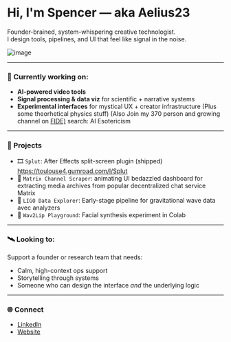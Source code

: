 # Hi, I'm Spencer — aka Aelius23

Founder-brained, system-whispering creative technologist.  
I design tools, pipelines, and UI that feel like signal in the noise.

![image](https://github.com/user-attachments/assets/26845b01-106f-4436-b51e-52d06dc38efe)


---

### 🧰 Currently working on:
- **AI-powered video tools** 
- **Signal processing & data viz** for scientific + narrative systems
- **Experimental interfaces** for mystical UX + creator infrastructure
(Plus some theorhetical physics stuff) (Also Join my 370 person and growing channel on [FIDE)](https://www.fide.co/) search: AI Esotericism

---

### 🧪 Projects
- 🎞️ `Splut`: After Effects split-screen plugin (shipped) https://toulouse4.gumroad.com/l/Splut
- 🧵 `Matrix Channel Scraper`: animating UI bedazzled dashboard for extracting media archives from popular decentralized chat service Matrix
- 🌌 `LIGO Data Explorer`: Early-stage pipeline for gravitational wave data avec analyzers
- 🧠 `Wav2Lip Playground`: Facial synthesis experiment in Colab

---

### 🛰️ Looking to:
Support a founder or research team that needs:
- Calm, high-context ops support  
- Storytelling through systems  
- Someone who can design the interface *and* the underlying logic

---

### 🌐 Connect
- [LinkedIn](https://www.linkedin.com/in/spencer-toulouse-43276830/)
- [Website](https://spencer-video.com)  


